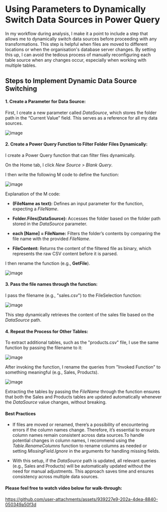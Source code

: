 # Using Parameters to Dynamically Switch Data Sources in Power Query

In my workflow during analysis, I make it a point to include a step that allows me to dynamically switch data sources before proceeding with any transformations. This step is helpful when files are moved to different locations or when the organisation's database server changes. By setting this up, I can avoid the tedious process of manually reconfiguring each table source when any changes occur, especially when working with multiple tables.

## Steps to Implement Dynamic Data Source Switching

#### 1.	Create a Parameter for Data Source:
   
First, I create a new parameter called *DataSource*, which stores the folder path in the “Current Value” field. This serves as a reference for all my data sources.

![image](https://github.com/user-attachments/assets/fc3e5429-62a8-405b-a9b1-b82aa2588c82)

#### 2.	Create a Power Query Function to Filter Folder Files Dynamically:

I create a Power Query function that can filter files dynamically.

On the Home tab, I click *New Source > Blank Query*.

I then write the following M code to define the function:

![image](https://github.com/user-attachments/assets/d1311004-c4a1-4b2f-a821-07d28c578223)

Explanation of the M code:

- **(FileName as text):** Defines an input parameter for the function, expecting a *FileName*.

- **Folder.Files(DataSource):** Accesses the folder based on the folder path stored in the *DataSource* parameter.

- **each [Name] = FileName:** Filters the folder’s contents by comparing the file name with the provided *FileName*.

- **FileContent:** Returns the content of the filtered file as binary, which represents the raw CSV content before it is parsed.

I then rename the function (e.g., **GetFile**).


![image](https://github.com/user-attachments/assets/0db5ad8b-90d0-4d90-a3b2-d19817dfde75)

#### 3.	Pass the file names through the function:

I pass the filename (e.g., "sales.csv") to the FileSelection function:

![image](https://github.com/user-attachments/assets/8659e06d-bcfb-40e8-bad3-cc6afe62152e)

This step dynamically retrieves the content of the sales file based on the *DataSource* path.

#### 4.	Repeat the Process for Other Tables:

To extract additional tables, such as the "products.csv" file, I use the same function by passing the filename to it:

![image](https://github.com/user-attachments/assets/2eea236a-4a9c-415f-9d4d-8d73f2d6e5fa)

After invoking the function, I rename the queries from "Invoked Function" to something meaningful (e.g., Sales, Products).


![image](https://github.com/user-attachments/assets/659c793b-6c75-43af-bd61-295cd4deab80)

Extracting the tables by passing the *FileName* through the function ensures that both the Sales and Products tables are updated automatically whenever the *DataSource* value changes, without breaking.

#### Best Practices

- If files are moved or renamed, there’s a possibility of encountering errors if the column names change. Therefore, it’s essential to ensure column names remain consistent across data sources.To handle potential changes in column names, I recommend using the *Table.RenameColumns* function to rename columns as needed or setting *MissingField.Ignore* in the arguments for handling missing fields.

- With this setup, if the *DataSource* path is updated, all relevant queries (e.g., Sales and Products) will be automatically updated without the need for manual adjustments. This approach saves time and ensures consistency across multiple data sources.

#### Please feel free to watch video below for walk-through:

https://github.com/user-attachments/assets/939227e9-202a-4dea-8840-050349a50f3d

